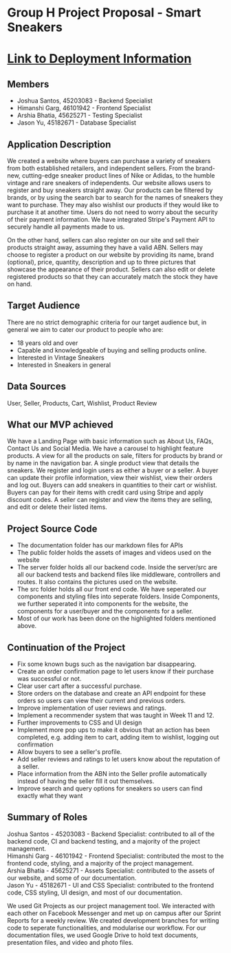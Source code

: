 # Group H Project Proposal - Smart Sneakers
# [Link to Deployment Information](DEPLOYMENT.md)
## Members
* Joshua Santos, 45203083 - Backend Specialist
* Himanshi Garg, 46101942 - Frontend Specialist
* Arshia Bhatia, 45625271  - Testing Specialist
* Jason Yu, 45182671 - Database Specialist

## Application Description
We created a website where buyers can purchase a variety of sneakers from both established retailers, and independent sellers. From the brand-new, cutting-edge sneaker product lines of Nike or Adidas, to the humble vintage and rare sneakers of independents. Our website allows users to register and buy sneakers straight away. Our products can be filtered by brands, or by using the search bar to search for the names of sneakers they want to purchase. They may also wishlist our products if they would like to purchase it at another time. Users do not need to worry about the security of their payment information. We have integrated Stripe's Payment API to securely handle all payments made to us.  

On the other hand, sellers can also register on our site and sell their products straight away, assuming they have a valid ABN. Sellers may choose to register a product on our website by providing its name, brand (optional), price, quantity, description and up to three pictures that showcase the appearance of their product. Sellers can also edit or delete registered products so that they can accurately match the stock they have on hand.

## Target Audience
There are no strict demographic criteria for our target audience but, in general we aim to cater our product to people who are: <br/>
* 18 years old and over
* Capable and knowledgeable of buying and selling products online.
* Interested in Vintage Sneakers
* Interested in Sneakers in general 

## Data Sources
User, Seller, Products, Cart, Wishlist, Product Review

## What our MVP achieved
We have a Landing Page with basic information such as About Us, FAQs, Contact Us and Social Media. We have a carousel to highlight feature products. A view for all the products on sale, filters for products by brand or by name in the navigation bar. A single product view that details the sneakers. We register and login users as either a buyer or a seller. A buyer can update their profile information, view their wishlist, view their orders and log out. Buyers can add sneakers in quantities to their cart or wishlist. Buyers can pay for their items with credit card using Stripe and apply discount codes. A seller can register and view the items they are selling, and edit or delete their listed items.

## Project Source Code
* The documentation folder has our markdown files for APIs <br/>
* The public folder holds the assets of images and videos used on the website <br/>
* The server folder holds all our backend code. Inside the server/src are all our backend tests and backend files like middleware, controllers and routes. It also contains the pictures used on the website. <br/>
* The src folder holds all our front end code. We have seperated our components and styling files into seperate folders. Inside Components, we further seperated it into components for the website, the components for a user/buyer and the components for a seller. <br/>
* Most of our work has been done on the highlighted folders mentioned above. <br/>

## Continuation of the Project
* Fix some known bugs such as the navigation bar disappearing.  
* Create an order confirmation page to let users know if their purchase was successful or not.  
* Clear user cart after a successful purchase.  
* Store orders on the database and create an API endpoint for these orders so users can view their current and previous orders.  
* Improve implementation of user reviews and ratings.  
* Implement a recommender system that was taught in Week 11 and 12.
* Further improvements to CSS and UI design  
* Implement more pop ups to make it obvious that an action has been completed, e.g. adding item to cart, adding item to wishlist, logging out confirmation  
* Allow buyers to see a seller's profile.
* Add seller reviews and ratings to let users know about the reputation of a seller.   
* Place information from the ABN into the Seller profile automatically instead of having the seller fill it out themselves.    
* Improve search and query options for sneakers so users can find exactly what they want   


## Summary of Roles
Joshua Santos - 45203083 - Backend Specialist: contributed to all of the backend code, CI and backend testing, and a majority of the project management. <br/>
Himanshi Garg - 46101942 - Frontend Specialist: contributed the most to the frontend code, styling, and a majority of the project management. <br/>
Arshia Bhatia - 45625271  - Assets Specialist: contributed to the assets of our website, and some of our documentation. <br/>
Jason Yu - 45182671 - UI and CSS Specialist: contributed to the frontend code, CSS styling, UI design, and most of our documentation.  <br/>


We used Git Projects as our project management tool. We interacted with each other on Facebook Messenger and met up on campus after our Sprint Reports for a weekly review. We created development branches for writing code to seperate functionalities, and modularise our workflow. For our documentation files, we used Google Drive to hold text documents, presentation files, and video and photo files.
